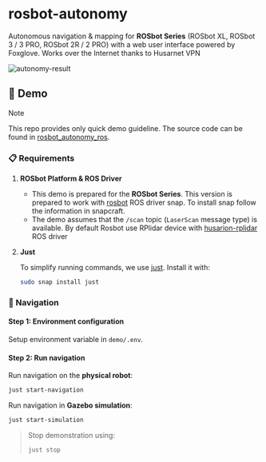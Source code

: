 # rosbot-autonomy

Autonomous navigation & mapping for **ROSbot Series** (ROSbot XL, ROSbot 3 / 3 PRO, ROSbot 2R / 2 PRO) with a web user interface powered by Foxglove. Works over the Internet thanks to Husarnet VPN

![autonomy-result](https://github-readme-figures.s3.eu-central-1.amazonaws.com/rosbot/rosbot-autonomy/rosbot-autonomy.webp)

## 🚀 Demo

> [!NOTE]
> This repo provides only quick demo guideline. The source code can be found in [rosbot_autonomy_ros](https://github.com/husarion/rosbot_autonomy_ros).

### 📋 Requirements

1. **ROSbot Platform & ROS Driver**

    - This demo is prepared for the **ROSbot Series**. This version is prepared to work with [rosbot](https://snapcraft.io/rosbot) ROS driver snap. To install snap follow the information in snapcraft.
    - The demo assumes that the `/scan` topic (`LaserScan` message type) is available. By default Rosbot use RPlidar device with [husarion-rplidar](https://snapcraft.io/husarion-rplidar) ROS driver

2. **Just**

    To simplify running commands, we use [just](https://github.com/casey/just). Install it with:

    ```bash
    sudo snap install just
    ```

### 🧭 Navigation

#### Step 1: Environment configuration

Setup environment variable in `demo/.env`.

#### Step 2: Run navigation

Run navigation on the **physical robot**:

```bash
just start-navigation
```

Run navigation in **Gazebo simulation**:

```bash
just start-simulation
```

> Stop demonstration using:
> 
> ```bash
> just stop
> ```